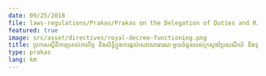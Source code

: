 ```yaml
---
date: 09/25/2018
file: laws-regulations/Prakas/Prakas on the Delegation of Duties and Rights to Provide Certain Public Services from the Ministry of Post and Telecommunications to the Telecommunications Regulator of Cambodia.pdf
featured: true
image: src/asset/directives/royal-decree-functioning.png
title: ប្រកាសស្តីពីការប្រគល់ភារកិច្ច និងសិទ្ធិក្នុងការផ្តល់សេវាសាធារណៈមួយចំនួនរបស់ក្រសួងប្រៃសណីយ៍ និងទូរគមនាគមន៍ជូននិយ័តករទូរគមនាគមន៍កម្ពុជា
type: prakas
lang: km
---
```

